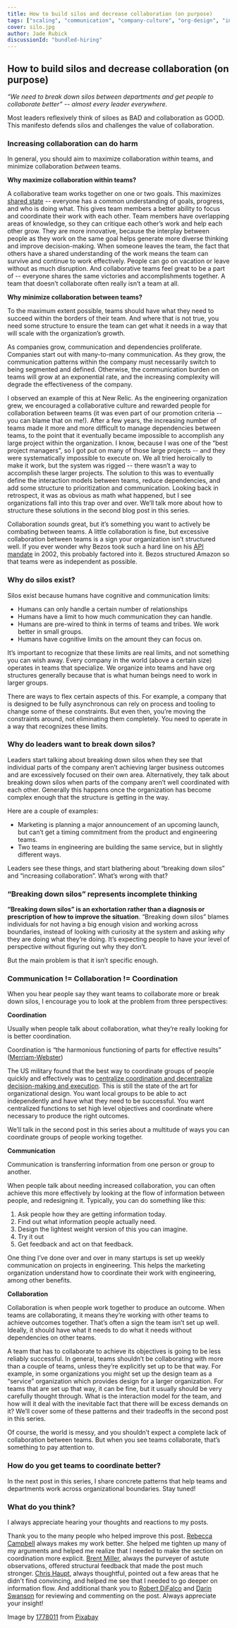 ```yaml
---
title: How to build silos and decrease collaboration (on purpose)
tags: ["scaling", "communication", "company-culture", "org-design", "information-flow"]
cover: silo.jpg
author: Jade Rubick
discussionId: "bundled-hiring"
---
```


<re-img src="silo.jpg"></re-img>

## How to build silos and decrease collaboration (on purpose)

_“We need to break down silos between departments and get people to collaborate better” -- almost every leader everywhere._

Most leaders reflexively think of siloes as BAD and collaboration as GOOD. This manifesto defends silos and challenges the value of collaboration.  

### Increasing collaboration can do harm

In general, you should aim to maximize collaboration _within_ teams, and minimize collaboration _between_ teams. 

**Why maximize collaboration within teams?**

A collaborative team works together on one or two goals. This maximizes [shared state](https://www.rubick.com/communication-is-shared-state/) -- everyone has a common understanding of goals, progress, and who is doing what. This gives team members a better ability to focus and coordinate their work with each other. Team members have overlapping areas of knowledge, so they can critique each other’s work and help each other grow. They are more innovative, because the interplay between people as they work on the same goal helps generate more diverse thinking and improve decision-making. When someone leaves the team, the fact that others have a shared understanding of the work means the team can survive and continue to work effectively. People can go on vacation or leave without as much disruption. And collaborative teams feel great to be a part of -- everyone shares the same victories and accomplishments together. A team that doesn’t collaborate often really isn’t a team at all.


**Why minimize collaboration between teams?**

To the maximum extent possible, teams should have what they need to succeed within the borders of their team. And where that is not true, you need some structure to ensure the team can get what it needs in a way that will scale with the organization’s growth. 

As companies grow, communication and dependencies proliferate. Companies start out with many-to-many communication. As they grow, the communication patterns within the company must necessarily switch to being segmented and defined. Otherwise, the communication burden on teams will grow at an exponential rate, and the increasing complexity will degrade the effectiveness of the company. 

I observed an example of this at New Relic. As the engineering organization grew, we encouraged a collaborative culture and rewarded people for collaboration between teams (it was even part of our promotion criteria -- you can blame that on me!). After a few years, the increasing number of teams made it more and more difficult to manage dependencies between teams, to the point that it eventually became impossible to accomplish any large project within the organization. I know, because I was one of the “best project managers”, so I got put on many of those large projects -- and they were systematically impossible to execute on. We all tried heroically to make it work, but the system was rigged -- there wasn’t a way to accomplish these larger projects. The solution to this was to eventually define the interaction models between teams, reduce dependencies, and add some structure to prioritization and communication. Looking back in retrospect, it was as obvious as math what happened, but I see organizations fall into this trap over and over. We’ll talk more about how to structure these solutions in the second blog post in this series.

Collaboration _sounds_ great, but it’s something you want to actively be combating between teams. A little collaboration is fine, but excessive collaboration between teams is a sign your organization isn’t structured well. If you ever wonder why Bezos took such a hard line on his [API mandate](https://chrislaing.net/blog/the-memo/#fn:1) in 2002, this probably factored into it. Bezos structured Amazon so that teams were as independent as possible.

### Why do silos exist?

Silos exist because humans have cognitive and communication limits: 

* Humans can only handle a certain number of relationships
* Humans have a limit to how much communication they can handle.
* Humans are pre-wired to think in terms of teams and tribes. We work better in small groups.
* Humans have cognitive limits on the amount they can focus on.

It’s important to recognize that these limits are real limits, and not something you can wish away. Every company in the world (above a certain size) operates in teams that specialize. We organize into teams and have org structures generally because that is what human beings need to work in larger groups. 

There are ways to flex certain aspects of this. For example, a company that is designed to be fully asynchronous can rely on process and tooling to change some of these constraints. But even then, you’re moving the constraints around, not eliminating them completely. You need to operate in a way that recognizes these limits.

### Why do leaders want to break down silos?

Leaders start talking about breaking down silos when they see that individual parts of the company aren’t achieving larger business outcomes and are excessively focused on their own area. Alternatively, they talk about breaking down silos when parts of the company aren’t well coordinated with each other. Generally this happens once the organization has become complex enough that the structure is getting in the way.

Here are a couple of examples:

* Marketing is planning a major announcement of an upcoming launch, but can’t get a timing commitment from the product and engineering teams. 
* Two teams in engineering are building the same service, but in slightly different ways. 

Leaders see these things, and start blathering about “breaking down silos” and “increasing collaboration”. What’s wrong with that?

### “Breaking down silos” represents incomplete thinking

**“Breaking down silos” is an exhortation rather than a diagnosis or prescription of how to improve the situation**. “Breaking down silos” blames individuals for not having a big enough vision and working across boundaries, instead of looking with curiosity at the system and asking _why_ they are doing what they’re doing. It’s expecting people to have your level of perspective without figuring out why they don’t.

But the main problem is that it isn’t specific enough. 

### Communication != Collaboration != Coordination

When you hear people say they want teams to collaborate more or break down silos, I encourage you to look at the problem from three perspectives:

**Coordination**

Usually when people talk about collaboration, what they’re really looking for is better coordination. 

Coordination is “the harmonious functioning of parts for effective results” ([Merriam-Webster](https://www.merriam-webster.com/dictionary/coordination))

The US military found that the best way to coordinate groups of people quickly and effectively was to [centralize coordination and decentralize decision-making and execution](https://www.marines.mil/News/Publications/MCPEL/Electronic-Library-Display/Article/899837/mcdp-1/). This is still the state of the art for organizational design. You want local groups to be able to act independently and have what they need to be successful. You want centralized functions to set high level objectives and coordinate where necessary to produce the right outcomes. 

We’ll talk in the second post in this series about a multitude of ways you can coordinate groups of people working together. 

**Communication**

Communication is transferring information from one person or group to another. 

When people talk about needing increased collaboration, you can often achieve this more effectively by looking at the flow of information between people, and redesigning it. Typically, you can do something like this:

1. Ask people how they are getting information today.
2. Find out what information people actually need.
3. Design the lightest weight version of this you can imagine. 
4. Try it out
5. Get feedback and act on that feedback.

One thing I’ve done over and over in many startups is set up weekly communication on projects in engineering. This helps the marketing organization understand how to coordinate their work with engineering, among other benefits.

**Collaboration**

Collaboration is when people work together to produce an outcome. When teams are collaborating, it means they’re working with other teams to achieve outcomes together. That’s often a sign the team isn’t set up well. Ideally, it should have what it needs to do what it needs without dependencies on other teams. 

A team that has to collaborate to achieve its objectives is going to be less reliably successful. In general, teams shouldn’t be collaborating with more than a couple of teams, unless they’re explicitly set up to be that way. For example, in some organizations you might set up the design team as a “service” organization which provides design for a larger organization. For teams that are set up that way, it can be fine, but it usually should be very carefully thought through. What is the interaction model for the team, and how will it deal with the inevitable fact that there will be excess demands on it? We’ll cover some of these patterns and their tradeoffs in the second post in this series.

Of course, the world is messy, and you shouldn’t expect a complete lack of collaboration between teams. But when you see teams collaborate, that’s something to pay attention to. 

### How do you get teams to coordinate better?

In the next post in this series, I share concrete patterns that help teams and departments work across organizational boundaries. Stay tuned!

### What do you think?

I always appreciate hearing your thoughts and reactions to my posts. 


Thank you to the many people who helped improve this post. [Rebecca Campbell](https://www.linkedin.com/in/rebecca--campbell/) always makes my work better. She helped me tighten up many of my arguments and helped me realize that I needed to make the section on coordination more explicit. [Brent Miller](https://www.linkedin.com/in/foliosus/), always the purveyer of astute observations, offered structural feedback that made the post much stronger. [Chris Haupt](https://www.linkedin.com/in/chaupt/), always thoughtful, pointed out a few areas that he didn't find convincing, and helped me see that I needed to go deeper on information flow. And additional thank you to [Robert DiFalco](https://www.linkedin.com/in/robert-difalco-a40378/) and [Darin Swanson](https://www.linkedin.com/in/darinswanson/) for reviewing and commenting on the post. Always appreciate your insight! 

Image by <a href="https://pixabay.com/users/1778011-1778011/?utm_source=link-attribution&amp;utm_medium=referral&amp;utm_campaign=image&amp;utm_content=4015505">1778011</a> from <a href="https://pixabay.com/?utm_source=link-attribution&amp;utm_medium=referral&amp;utm_campaign=image&amp;utm_content=4015505">Pixabay</a>